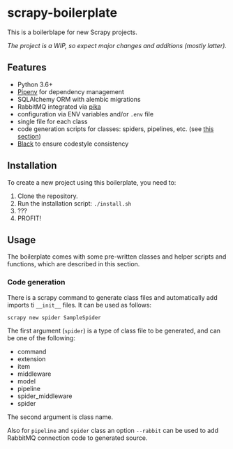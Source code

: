 # scrapy-boilerplate

This is a boilerblape for new Scrapy projects.

*The project is a WIP, so expect major changes and additions (mostly latter).*

## Features

- Python 3.6+
- [Pipenv](https://github.com/pypa/pipenv) for dependency management
- SQLAlchemy ORM with alembic migrations
- RabbitMQ integrated via [pika](https://github.com/pika/pika/)
- configuration via ENV variables and/or `.env` file
- single file for each class
- code generation scripts for classes: spiders, pipelines, etc. (see [this section](#code-generation))
- [Black](https://github.com/python/black) to ensure codestyle consistency

## Installation

To create a new project using this boilerplate, you need to:

1. Clone the repository.
2. Run the installation script: `./install.sh`
3. ???
4. PROFIT!

## Usage

The boilerplate comes with some pre-written classes and helper scripts and functions, which are described in this section.

### Code generation

There is a scrapy command to generate class files and automatically add imports ti `__init__` files. It can be used as follows:

```
scrapy new spider SampleSpider
```

The first argument (`spider`) is a type of class file to be generated, and can be one of the following:

- command
- extension
- item
- middleware
- model
- pipeline
- spider_middleware
- spider

The second argument is class name.

Also for `pipeline` and `spider` class an option `--rabbit` can be used to add RabbitMQ connection code to generated source.
